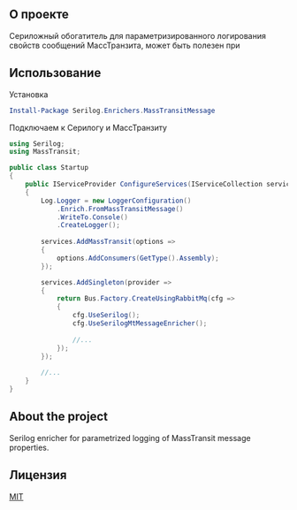 ﻿## О проекте

Сериложный обогатитель для параметризированного логирования свойств сообщений МассТранзита, может быть полезен при 

## Использование

Установка
```powershell
Install-Package Serilog.Enrichers.MassTransitMessage
```

Подключаем к Серилогу и МассТранзиту
```csharp
using Serilog;
using MassTransit;

public class Startup
{
	public IServiceProvider ConfigureServices(IServiceCollection services)
	{
		Log.Logger = new LoggerConfiguration()
			.Enrich.FromMassTransitMessage()
			.WriteTo.Console()
			.CreateLogger();
  
		services.AddMassTransit(options =>
		{
			options.AddConsumers(GetType().Assembly);
		});

		services.AddSingleton(provider =>
		{
			return Bus.Factory.CreateUsingRabbitMq(cfg =>
			{
				cfg.UseSerilog();
				cfg.UseSerilogMtMessageEnricher();
				
				//...
			});
		});
		
		//...
	}
}
```

## About the project

Serilog enricher for parametrized logging of MassTransit message properties.  

## Лицензия
[MIT](https://github.com/a-postx/Pyhh/blob/master/LICENSE)